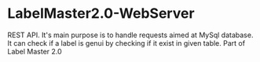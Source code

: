 # LabelMaster2.0-WebServer
REST API. It's main purpose is to handle requests aimed at MySql database. It can check if a label is genui by checking if it exist in given table. Part of Label Master 2.0
